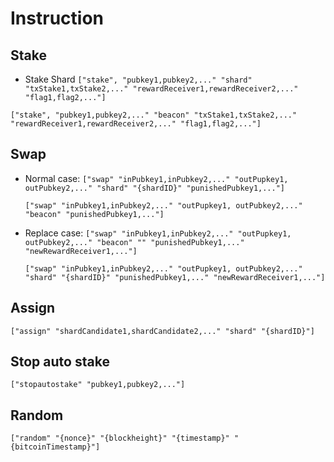 # Instruction 
## Stake
  - Stake Shard
  ```["stake", "pubkey1,pubkey2,..." "shard" "txStake1,txStake2,..." "rewardReceiver1,rewardReceiver2,..." "flag1,flag2,..."]```
  
  ```["stake", "pubkey1,pubkey2,..." "beacon" "txStake1,txStake2,..." "rewardReceiver1,rewardReceiver2,..." "flag1,flag2,..."]```

## Swap
  - Normal case:
    ```["swap" "inPubkey1,inPubkey2,..." "outPupkey1, outPubkey2,..." "shard" "{shardID}" "punishedPubkey1,..."] ```
    
    ```["swap" "inPubkey1,inPubkey2,..." "outPupkey1, outPubkey2,..." "beacon" "punishedPubkey1,..."] ```
  - Replace case:
    ```["swap" "inPubkey1,inPubkey2,..." "outPupkey1, outPubkey2,..." "beacon" "" "punishedPubkey1,..." "newRewardReceiver1,..."] ```
    
    ```["swap" "inPubkey1,inPubkey2,..." "outPupkey1, outPubkey2,..." "shard" "{shardID}" "punishedPubkey1,..." "newRewardReceiver1,..."] ```

## Assign
  ```["assign" "shardCandidate1,shardCandidate2,..." "shard" "{shardID}"]```
  
## Stop auto stake
  ```["stopautostake" "pubkey1,pubkey2,..."]```
  
## Random 
  ```["random" "{nonce}" "{blockheight}" "{timestamp}" "{bitcoinTimestamp}"]```